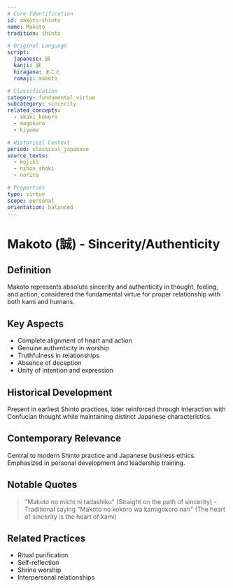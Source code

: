 ```yaml
---
# Core Identification
id: makoto-shinto
name: Makoto
tradition: shinto

# Original Language
script:
  japanese: 誠
  kanji: 誠
  hiragana: まこと
  romaji: makoto

# Classification
category: fundamental_virtue
subcategory: sincerity
related_concepts:
  - akaki_kokoro
  - magokoro
  - kiyome

# Historical Context
period: classical_japanese
source_texts:
  - kojiki
  - nihon_shoki
  - norito

# Properties
type: virtue
scope: personal
orientation: balanced
---
```


# Makoto (誠) - Sincerity/Authenticity

## Definition
Makoto represents absolute sincerity and authenticity in thought, feeling, and action, considered the fundamental virtue for proper relationship with both kami and humans.

## Key Aspects
- Complete alignment of heart and action
- Genuine authenticity in worship
- Truthfulness in relationships
- Absence of deception
- Unity of intention and expression

## Historical Development
Present in earliest Shinto practices, later reinforced through interaction with Confucian thought while maintaining distinct Japanese characteristics.

## Contemporary Relevance
Central to modern Shinto practice and Japanese business ethics. Emphasized in personal development and leadership training.

## Notable Quotes
> "Makoto no michi ni tadashiku" (Straight on the path of sincerity) - Traditional saying
> "Makoto no kokoro wa kamigokoro nari" (The heart of sincerity is the heart of kami)

## Related Practices
- Ritual purification
- Self-reflection
- Shrine worship
- Interpersonal relationships